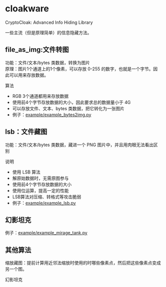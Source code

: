 # cloakware
CryptoCloak: Advanced Info Hiding Library

一些主流（但是原理简单）的信息隐藏方法。


## file_as_img:文件转图

功能：文件/文本/bytes 类数据，转换为图片  
原理：图片1个通道上的1个像素，可以存放 0-255 的数字，也就是一个字节。因此可以用来存放数据。  

算法
- RGB 3个通道都用来存放数据
- 使用前4个字节存放数据的大小，因此要求总的数据量小于 4G
- 可以存放文件、文本、bytes 类数据，把它转化为一张图片
- 例子：[example/example_bytes2img.py](example/example_bytes2img.py)

## lsb：文件藏图

功能：文件/文本/bytes 类数据，藏进一个 PNG 图片中，并且用肉眼无法看出区别  

说明
- 使用 LSB 算法
- 解原始数据时，无需原图参与
- 使用前4个字节存放数据的大小
- 使用位运算，提高一定的性能
- LSB算法对压缩、转格式等攻击脆弱
- 例子：[example/example_lsb.py](example/example_lsb.py)


## 幻影坦克



例子：[example/example_mirage_tank.py](example/example_mirage_tank.py)



## 其他算法

缩放藏图：提前计算用近邻法缩放时使用的时哪些像素点，然后把这些像素点变成另一个图。

幻影坦克